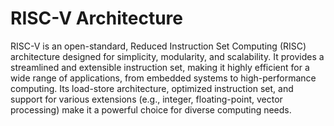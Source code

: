 # RISC-V Architecture   
RISC-V is an open-standard, Reduced Instruction Set Computing (RISC) architecture designed for simplicity, modularity, and scalability. It provides a streamlined and extensible instruction set, making it highly efficient for a wide range of applications, from embedded systems to high-performance computing. Its load-store architecture, optimized instruction set, and support for various extensions (e.g., integer, floating-point, vector processing) make it a powerful choice for diverse computing needs.
